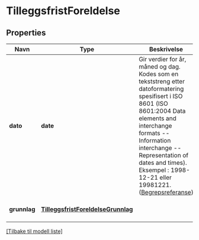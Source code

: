 # TilleggsfristForeldelse

## Properties

| Navn         | Type                                                                      | Beskrivelse                                                                                                                                                                                                                                                                                                                                                            | Notater                      |
|--------------|---------------------------------------------------------------------------|------------------------------------------------------------------------------------------------------------------------------------------------------------------------------------------------------------------------------------------------------------------------------------------------------------------------------------------------------------------------|------------------------------|
| **dato**     | **date**                                                                  | Gir verdier for år, måned og dag. Kodes som en tekststreng etter datoformatering spesifisert i  ISO 8601 (ISO 8601:2004 Data elements and interchange formats -- Information interchange -- Representation of dates and times). Eksempel : 1998-12-21 eller 19981221.   ([Begrepsreferanse](https://data.skatteetaten.no/begrep/20b52aed-9fe1-11e5-a9f8-e4115b280940)) | [optional] [default to null] |
| **grunnlag** | [**TilleggsfristForeldelseGrunnlag**](TilleggsfristForeldelseGrunnlag.md) |                                                                                                                                                                                                                                                                                                                                                                        | [optional] [default to null] |

[[Tilbake til modell liste]](../index.md)

